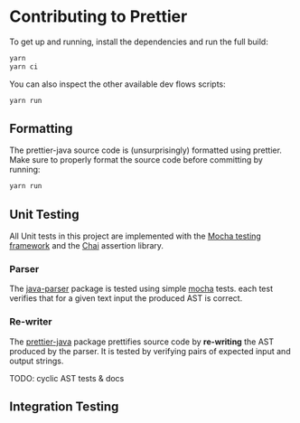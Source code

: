 # Contributing to Prettier

To get up and running, install the dependencies and run the full build:

```bash
yarn
yarn ci
```

You can also inspect the other available dev flows scripts:

```bash
yarn run
```

## Formatting

The prettier-java source code is (unsurprisingly) formatted using prettier.
Make sure to properly format the source code before committing by running:

```bash
yarn run
```

## Unit Testing

All Unit tests in this project are implemented with the [Mocha testing framework](https://mochajs.org/)
and the [Chai](https://www.chaijs.com/) assertion library.

### Parser

The [java-parser](./packages/java-parser) package is tested using simple [mocha](https://mochajs.org/) tests.
each test verifies that for a given text input the produced AST is correct.

### Re-writer

The [prettier-java](./packages/prettier-java) package prettifies source code by **re-writing** the AST
produced by the parser. It is tested by verifying pairs of expected input and output strings.

TODO: cyclic AST tests & docs

## Integration Testing
